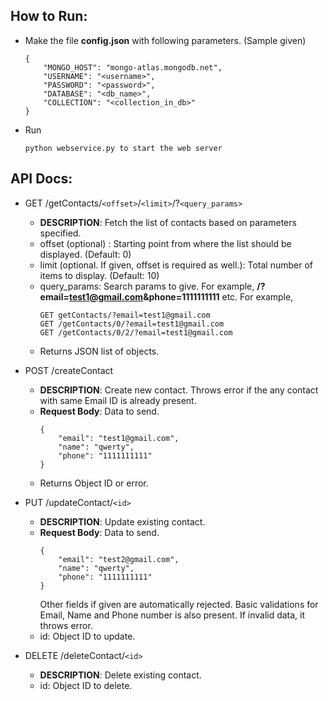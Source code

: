 ## How to Run:
- Make the file **config.json** with following parameters. (Sample given)
    ```
    {
        "MONGO_HOST": "mongo-atlas.mongodb.net",
        "USERNAME": "<username>",
        "PASSWORD": "<password>",
        "DATABASE": "<db_name>",
        "COLLECTION": "<collection_in_db>"
    }
    ```
- Run
    ```
    python webservice.py to start the web server
    ```

## API Docs:
- GET /getContacts/`<offset>`/`<limit>`/?`<query_params>`
  - **DESCRIPTION**: Fetch the list of contacts based on parameters specified.
  - offset (optional) : Starting point from where the list should be displayed. (Default: 0)
  - limit (optional. If given, offset is required as well.): Total number of items to display. (Default: 10)
  - query_params: Search params to give. For example, **/?email=test1@gmail.com&phone=1111111111** etc. For example,
    ```
    GET getContacts/?email=test1@gmail.com
    GET /getContacts/0/?email=test1@gmail.com
    GET /getContacts/0/2/?email=test1@gmail.com
    ```
  - Returns JSON list of objects.

- POST /createContact
  - **DESCRIPTION**: Create new contact. Throws error if the any contact with same Email ID is already present.
  - **Request Body**: Data to send.
    ```
    {
        "email": "test1@gmail.com",
        "name": "qwerty",
        "phone": "1111111111"
    }
    ```
  - Returns Object ID or error.

- PUT /updateContact/`<id>`
  - **DESCRIPTION**: Update existing contact.
  - **Request Body**: Data to send.
    ```
    {
        "email": "test2@gmail.com",
        "name": "qwerty",
        "phone": "1111111111"
    }
    ```
    Other fields if given are automatically rejected. Basic validations for Email, Name and Phone number is also present. If invalid data, it throws error.
  - id: Object ID to update.

- DELETE /deleteContact/`<id>`
  - **DESCRIPTION**: Delete existing contact.
  - id: Object ID to delete.
